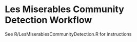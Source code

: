 # Les Miserables Community Detection Workflow
See R/LesMiserablesCommunityDetection.R for instructions